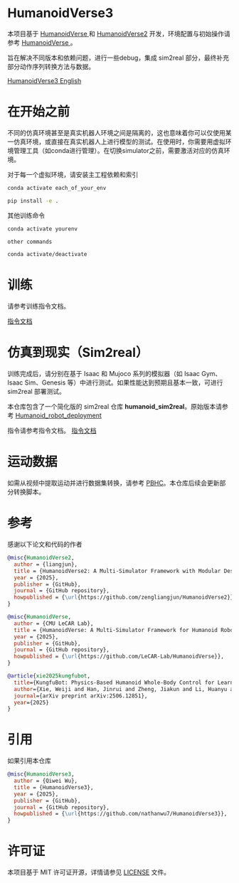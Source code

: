 # HumanoidVerse3 
本项目基于 [HumanoidVerse ](README_V1.md) 和 [HumanoidVerse2](README_V2.md) 开发，环境配置与初始操作请参考 [HumanoidVerse ](README_HumanoidVerse.md)。

旨在解决不同版本和依赖问题，进行一些debug，集成 sim2real 部分，最终补充部分动作序列转换方法与数据。

[HumanoidVerse3 English](README_V3.md)

# 在开始之前
不同的仿真环境甚至是真实机器人环境之间是隔离的，这也意味着你可以仅使用某一仿真环境，或直接在真实机器人上进行模型的测试。在使用时，你需要用虚拟环境管理工具（如conda进行管理）。在切换simulator之前，需要激活对应的仿真环境。

对于每一个虚拟环境，请安装主工程依赖和索引
```bash
conda activate each_of_your_env

pip install -e .
```

其他训练命令
```bash
conda activate yourenv

other commands

conda activate/deactivate
```

# 训练
请参考训练指令文档。

[指令文档](Commands.md)

# 仿真到现实（Sim2real）
训练完成后，请分别在基于 Isaac 和 Mujoco 系列的模拟器（如 Isaac Gym、Isaac Sim、Genesis 等）中进行测试。如果性能达到预期且基本一致，可进行 sim2real 部署测试。

本仓库包含了一个简化版的 sim2real 仓库 **humanoid_sim2real**。原始版本请参考
[Humanoid_robot_deployment](https://github.com/YixFeng/Humanoid_robot_deployment)

指令请参考指令文档。
[指令文档](Commands.md)

# 运动数据
如需从视频中提取运动并进行数据集转换，请参考 [PBHC](https://github.com/TeleHuman/PBHC)。本仓库后续会更新部分转换脚本。

# 参考
感谢以下论文和代码的作者

```bibtex
@misc{HumanoidVerse2,
  author = {liangjun},
  title = {HumanoidVerse2: A Multi-Simulator Framework with Modular Design for Humanoid Robot Sim-to-Real Learning},
  year = {2025},
  publisher = {GitHub},
  journal = {GitHub repository},
  howpublished = {\url{https://github.com/zengliangjun/HumanoidVerse2}},
}

@misc{HumanoidVerse,
  author = {CMU LeCAR Lab},
  title = {HumanoidVerse: A Multi-Simulator Framework for Humanoid Robot Sim-to-Real Learning},
  year = {2025},
  publisher = {GitHub},
  journal = {GitHub repository},
  howpublished = {\url{https://github.com/LeCAR-Lab/HumanoidVerse}},
}

@article{xie2025kungfubot,
  title={KungfuBot: Physics-Based Humanoid Whole-Body Control for Learning Highly-Dynamic Skills},
  author={Xie, Weiji and Han, Jinrui and Zheng, Jiakun and Li, Huanyu and Liu, Xinzhe and Shi, Jiyuan and Zhang, Weinan and Bai, Chenjia and Li, Xuelong},
  journal={arXiv preprint arXiv:2506.12851},
  year={2025}
}

```
# 引用
如果引用本仓库
```bibtex
@misc{HumanoidVerse3,
  author = {Qiwei Wu},
  title = {HumanoidVerse3},
  year = {2025},
  publisher = {GitHub},
  journal = {GitHub repository},
  howpublished = {\url{https://github.com/nathanwu7/HumanoidVerse3}},
}
```

# 许可证

本项目基于 MIT 许可证开源，详情请参见 [LICENSE](LICENSE) 文件。
